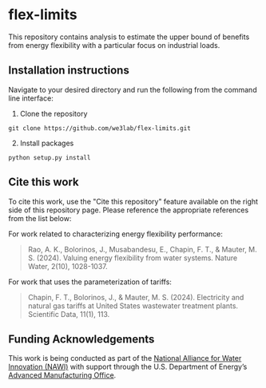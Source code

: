 # flex-limits
This repository contains analysis to estimate the upper bound of benefits from energy flexibility with a particular focus on industrial loads. 


## Installation instructions
Navigate to your desired directory and run the following from the command line interface:
1. Clone the repository
```
git clone https://github.com/we3lab/flex-limits.git
```

2. Install packages
```
python setup.py install
```

## Cite this work

To cite this work, use the "Cite this repository" feature available on the right side of this repository page. Please reference the appropriate references from the list below:

For work related to characterizing energy flexibility performance:
> Rao, A. K., Bolorinos, J., Musabandesu, E., Chapin, F. T., & Mauter, M. S. (2024). Valuing energy flexibility from water systems. Nature Water, 2(10), 1028-1037.

For work that uses the parameterization of tariffs:
> Chapin, F. T., Bolorinos, J., & Mauter, M. S. (2024). Electricity and natural gas tariffs at United States wastewater treatment plants. Scientific Data, 11(1), 113.

## Funding Acknowledgements
This work is being conducted as part of the [National Alliance for Water Innovation
(NAWI)](https://www.nawihub.org/) with support through the U.S. Department of Energy’s [Advanced
Manufacturing Office](https://www.energy.gov/eere/amo/advanced-manufacturing-office).